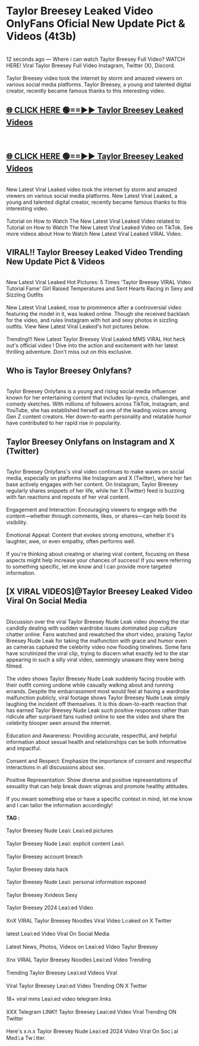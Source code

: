 # Taylor Breesey Leaked Video OnlyFans Oficial New Update Pict & Videos (4t3b)
<br>
12 seconds ago — Where i can watch Taylor Breesey Full Video? WATCH HERE! Viral Taylor Breesey Full Video Instagram, Twitter (X), Discord.
<br><br>
Taylor Breesey video took the internet by storm and amazed viewers on various social media platforms. Taylor Breesey, a young and talented digital creator, recently became famous thanks to this interesting video.
<br>
<h2><a href="https://play.trustnlinepharmacy.us?title=Taylor_Breesey">🌐 CLICK HERE 🟢==►► Taylor Breesey Leaked Videos</a></h2>
<br>
<h2><a href="https://play.trustnlinepharmacy.us?title=Taylor_Breesey">🌐 CLICK HERE 🟢==►► Taylor Breesey Leaked Videos</a></h2>
<br>
New Latest Viral Leaked video took the internet by storm and amazed viewers on various social media platforms. New Latest Viral Leaked, a young and talented digital creator, recently became famous thanks to this interesting video.
<br><br>
Tutorial on How to Watch The New Latest Viral Leaked Video related to Tutorial on How to Watch The New Latest Viral Leaked Video on TikTok. See more videos about How to Watch New Latest Viral Leaked VIRAL Video.
<br>
<h2>VIRAL!! Taylor Breesey Leaked Video Trending New Update Pict & Videos</h2>
<br>
New Latest Viral Leaked Hot Pictures: 5 Times 'Taylor Breesey VIRAL Video Tutorial Fame' Girl Raised Temperatures and Sent Hearts Racing in Sexy and Sizzling Outfits
<br><br>
New Latest Viral Leaked, rose to prominence after a controversial video featuring the model in it, was leaked online. Though she received backlash for the video, and rules Instagram with hot and sexy photos in sizzling outfits. View New Latest Viral Leaked's hot pictures below.
<br><br>
Trending!!! New Latest Taylor Breesey Viral Leaked MMS VIRAL Hot heck out's official video ! Dive into the action and excitement with her latest thrilling adventure. Don't miss out on this exclusive.
<br>
<h2>Who is Taylor Breesey Onlyfans?</h2>
<br>
Taylor Breesey Onlyfans is a young and rising social media influencer known for her entertaining content that includes lip-syncs, challenges, and comedy sketches. With millions of followers across TikTok, Instagram, and YouTube, she has established herself as one of the leading voices among Gen Z content creators. Her down-to-earth personality and relatable humor have contributed to her rapid rise in popularity.
<br>
<h2>Taylor Breesey Onlyfans on Instagram and X (Twitter)</h2>
<br>
Taylor Breesey Onlyfans's viral video continues to make waves on social media, especially on platforms like Instagram and X (Twitter), where her fan base actively engages with her content. On Instagram, Taylor Breesey regularly shares snippets of her life, while her X (Twitter) feed is buzzing with fan reactions and reposts of her viral content.
<br><br>
Engagement and Interaction: Encouraging viewers to engage with the content—whether through comments, likes, or shares—can help boost its visibility.
<br><br>
Emotional Appeal: Content that evokes strong emotions, whether it's laughter, awe, or even empathy, often performs well.
<br><br>
If you're thinking about creating or sharing viral content, focusing on these aspects might help increase your chances of success! If you were referring to something specific, let me know and I can provide more targeted information.
<br>
<h2>[X VIRAL VIDEOS]@Taylor Breesey Leaked Video Viral On Social Media</h2>
<br>
Discussion over the viral Taylor Breesey Nude Leak video showing the star candidly dealing with sudden wardrobe issues dominated pop culture chatter online. Fans watched and rewatched the short video, praising Taylor Breesey Nude Leak for taking the malfunction with grace and humor even as cameras captured the celebrity video now flooding timelines. Some fans have scrutinized the viral clip, trying to discern what exactly led to the star appearing in such a silly viral video, seemingly unaware they were being filmed.
<br><br>
The video shows Taylor Breesey Nude Leak suddenly facing trouble with their outfit coming undone while casually walking about and running errands. Despite the embarrassment most would feel at having a wardrobe malfunction publicly, viral footage shows Taylor Breesey Nude Leak simply laughing the incident off themselves. It is this down-to-earth reaction that has earned Taylor Breesey Nude Leak such positive responses rather than ridicule after surprised fans rushed online to see the video and share the celebrity blooper seen around the internet.
<br><br>
Education and Awareness: Providing accurate, respectful, and helpful information about sexual health and relationships can be both informative and impactful.
<br><br>
Consent and Respect: Emphasize the importance of consent and respectful interactions in all discussions about sex.
<br><br>
Positive Representation: Show diverse and positive representations of sexuality that can help break down stigmas and promote healthy attitudes.
<br><br>
If you meant something else or have a specific context in mind, let me know and I can tailor the information accordingly!
<br><br>
<strong>TAG :</strong>
<br><br>
Taylor Breesey Nude Lea𝚔 Lea𝚔ed pictures
<br><br>
Taylor Breesey Nude Lea𝚔 explicit content Lea𝚔
<br><br>
Taylor Breesey account breach
<br><br>
Taylor Breesey data hack
<br><br>
Taylor Breesey Nude Lea𝚔 personal information exposed
<br><br>
Taylor Breesey Xvideos Sexy
<br><br>
Taylor Breesey 2024 Lea𝚔ed Video
<br><br>
XnX VIRAL Taylor Breesey Noodles Viral Video L𝚎aked on X Twitter
<br><br>
latest Lea𝚔ed Video Viral On Social Media
<br><br>
Latest News, Photos, Videos on Lea𝚔ed Video Taylor Breesey
<br><br>
Xnx VIRAL Taylor Breesey Noodles Lea𝚔ed Video Trending
<br><br>
Trending Taylor Breesey Lea𝚔ed Videos Viral
<br><br>
Viral Taylor Breesey Lea𝚔ed Video Trending ON X Twitter
<br><br>
18+ viral mms Lea𝚔ed video telegram links
<br><br>
XXX Telegram LINK!! Taylor Breesey Lea𝚔ed Video Viral Trending ON Twitter
<br><br>
Here's x.n.x Taylor Breesey Nude Lea𝚔ed 2024 Video Viral On Soc𝚒al Med𝚒a Tw𝚒tter.